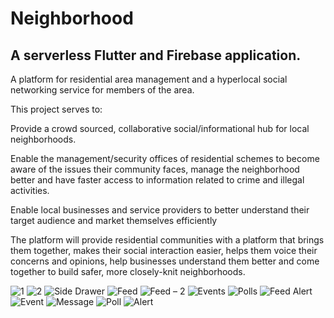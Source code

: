# Neighborhood
## A serverless Flutter and Firebase application.
A platform for residential area management and a hyperlocal social networking service for members of the area.

This project serves to:

Provide a crowd sourced, collaborative social/informational hub for local neighborhoods.

Enable the management/security offices of residential schemes to become aware of the issues their community faces, manage the neighborhood better and have faster access to information related to crime and illegal activities.

Enable local businesses and service providers to better understand their target audience and market themselves efficiently

The platform will provide residential communities with a platform that brings them together, makes their social interaction easier, helps them voice their concerns and opinions, help businesses understand them better and come together to build safer, more closely-knit neighborhoods.


![1](https://user-images.githubusercontent.com/53556099/104136840-81b3d180-53ba-11eb-8218-c757129f9dc5.png)
![2](https://user-images.githubusercontent.com/53556099/104136896-e0794b00-53ba-11eb-9186-8bc9bc536d34.png)
![Side Drawer](https://user-images.githubusercontent.com/53556099/104136346-45cb3d00-53b7-11eb-919c-a9e080c81daf.png)
![Feed](https://user-images.githubusercontent.com/53556099/104136340-4368e300-53b7-11eb-82c0-6c22d9201274.png)
![Feed – 2](https://user-images.githubusercontent.com/53556099/104136337-4237b600-53b7-11eb-9626-acc20461f141.png)
![Events](https://user-images.githubusercontent.com/53556099/104136336-41068900-53b7-11eb-9c0d-eab596a35a34.png)
![Polls](https://user-images.githubusercontent.com/53556099/104136345-4532a680-53b7-11eb-87e3-2b03f7285a2b.png)
![Feed Alert](https://user-images.githubusercontent.com/53556099/104136339-42d04c80-53b7-11eb-83d3-a51c7f974b19.png)
![Event](https://user-images.githubusercontent.com/53556099/104136335-41068900-53b7-11eb-97b5-63b2911646de.png)
![Message](https://user-images.githubusercontent.com/53556099/104136342-44017980-53b7-11eb-9037-a46a3542b7ed.png)
![Poll](https://user-images.githubusercontent.com/53556099/104136343-449a1000-53b7-11eb-9fad-24c704730567.png)
![Alert](https://user-images.githubusercontent.com/53556099/104136350-4bc11e00-53b7-11eb-9f15-17898e51789b.png)

